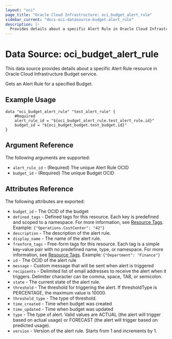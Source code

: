 ```yaml
---
layout: "oci"
page_title: "Oracle Cloud Infrastructure: oci_budget_alert_rule"
sidebar_current: "docs-oci-datasource-budget-alert_rule"
description: |-
  Provides details about a specific Alert Rule in Oracle Cloud Infrastructure Budget service
---
```


# Data Source: oci_budget_alert_rule
This data source provides details about a specific Alert Rule resource in Oracle Cloud Infrastructure Budget service.

Gets an Alert Rule for a specified Budget.

## Example Usage

```hcl
data "oci_budget_alert_rule" "test_alert_rule" {
	#Required
	alert_rule_id = "${oci_budget_alert_rule.test_alert_rule.id}"
	budget_id = "${oci_budget_budget.test_budget.id}"
}
```

## Argument Reference

The following arguments are supported:

* `alert_rule_id` - (Required) The unique Alert Rule OCID
* `budget_id` - (Required) The unique Budget OCID


## Attributes Reference

The following attributes are exported:

* `budget_id` - The OCID of the budget
* `defined_tags` - Defined tags for this resource. Each key is predefined and scoped to a namespace. For more information, see [Resource Tags](https://docs.cloud.oracle.com/iaas/Content/General/Concepts/resourcetags.htm).  Example: `{"Operations.CostCenter": "42"}` 
* `description` - The description of the alert rule.
* `display_name` - The name of the alert rule.
* `freeform_tags` - Free-form tags for this resource. Each tag is a simple key-value pair with no predefined name, type, or namespace. For more information, see [Resource Tags](https://docs.cloud.oracle.com/iaas/Content/General/Concepts/resourcetags.htm).  Example: `{"Department": "Finance"}` 
* `id` - The OCID of the alert rule
* `message` - Custom message that will be sent when alert is triggered
* `recipients` - Delimited list of email addresses to receive the alert when it triggers. Delimiter character can be comma, space, TAB, or semicolon. 
* `state` - The current state of the alert rule.
* `threshold` - The threshold for triggering the alert. If thresholdType is PERCENTAGE, the maximum value is 10000. 
* `threshold_type` - The type of threshold.
* `time_created` - Time when budget was created
* `time_updated` - Time when budget was updated
* `type` - The type of alert. Valid values are ACTUAL (the alert will trigger based on actual usage) or FORECAST (the alert will trigger based on predicted usage). 
* `version` - Version of the alert rule. Starts from 1 and increments by 1.

